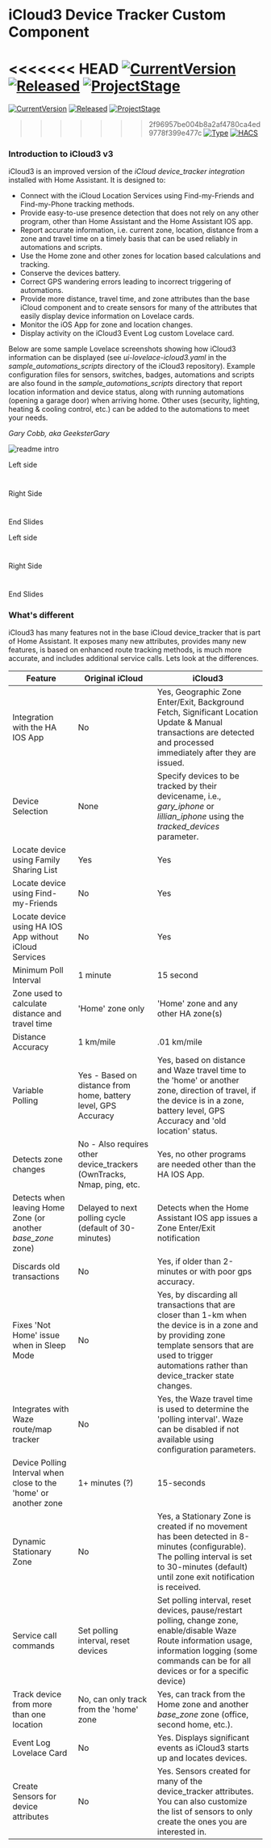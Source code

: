 # iCloud3  Device Tracker Custom Component

<<<<<<< HEAD
[![CurrentVersion](https://img.shields.io/badge/Current_Version-v2.4.1-blue.svg)](https://github.com/gcobb321/icloud3)
[![Released](https://img.shields.io/badge/Released-April,_2021-blue.svg)](https://github.com/gcobb321/icloud3)
[![ProjectStage](https://img.shields.io/badge/Project_Stage-General_Availability-red.svg)](https://github.com/gcobb321/icloud3)
=======
[![CurrentVersion](https://img.shields.io/badge/Current_Version-v3.0.0-blue.svg)](https://github.com/gcobb321/icloud3)
[![Released](https://img.shields.io/badge/Released-September,_2022-blue.svg)](https://github.com/gcobb321/icloud3)
[![ProjectStage](https://img.shields.io/badge/Project_Stage-Beta-red.svg)](https://github.com/gcobb321/icloud3)
>>>>>>> 2f96957be004b8a2af4780ca4ed9778f399e477c
[![Type](https://img.shields.io/badge/Type-Custom_Component-orange.svg)](https://github.com/gcobb321/icloud3)
[![HACS](https://img.shields.io/badge/HACS-Default-orange.svg)](https://github.com/gcobb321/icloud3)

### Introduction to iCloud3 v3

iCloud3 is an improved version of the *iCloud device_tracker integration* installed with Home Assistant.  It is designed to:

* Connect with the iCloud Location Services using Find-my-Friends and Find-my-Phone tracking methods.
* Provide easy-to-use presence detection that does not rely on any other program, other than Home Assistant and the Home Assistant IOS app.
* Report accurate information, i.e. current zone, location, distance from a zone and travel time on a timely basis that can be used reliably in automations and scripts.
* Use the Home zone and other zones for location based calculations and tracking.
* Conserve the devices battery.
* Correct GPS wandering errors leading to incorrect triggering of automations.
* Provide more distance, travel time, and zone attributes than the base iCloud component and to create sensors for many of the attributes that easily display device information on Lovelace cards.
* Monitor the iOS App for zone and location changes.
* Display activity on the iCloud3 Event Log custom Lovelace card.

Below are some sample Lovelace screenshots showing how iCloud3 information can be displayed (see *ui-lovelace-icloud3.yaml* in the *sample_automations_scripts* directory of the iCloud3 repository). Example configuration files for sensors, switches, badges, automations and scripts are also found in the *sample_automations_scripts* directory that report location information and device status, along with running automations (opening a garage door) when arriving home. Other uses (security, lighting, heating & cooling control, etc.) can be added to the automations to meet your needs.

*Gary Cobb, aka GeeksterGary*


![readme intro](images/readme.jpg)

<!-- slide:break -->
Left side
#
Right Side
#
End Slides

<!-- slide:break-75 -->
Left side
#
Right Side
#
End Slides


### What's different

iCloud3 has many features not in the base iCloud device_tracker that is part of Home Assistant. It exposes many new attributes, provides many new features, is based on enhanced route tracking methods, is much more accurate, and includes additional service calls. Lets look at the differences.

| Feature | Original iCloud | iCloud3 |
|---------|-----------------|---------|
| Integration with the HA IOS App            | No                                                           | Yes, Geographic Zone Enter/Exit, Background Fetch, Significant Location Update & Manual transactions are detected and processed immediately after they are issued. |
| Device Selection                           | None                                                         | Specify devices to be tracked by their devicename, i.e., *gary_iphone* or *lillian_iphone* using the *tracked_devices* parameter. |
| Locate device using Family Sharing List                      | Yes | Yes |
| Locate device using Find-my-Friends | No | Yes |
| Locate device using HA IOS App without iCloud Services | No | Yes |
| Minimum Poll Interval | 1 minute | 15 second |
| Zone used to calculate distance and travel time | 'Home' zone only | 'Home' zone and any other HA zone(s) |
| Distance Accuracy | 1 km/mile | .01 km/mile |
| Variable Polling | Yes - Based on distance from home, battery level, GPS Accuracy | Yes, based on distance and Waze travel time to the 'home' or another zone, direction of travel, if the device is in a zone, battery level, GPS Accuracy and 'old location' status. |
| Detects zone changes | No - Also requires other device_trackers (OwnTracks, Nmap, ping, etc. | Yes, no other programs are needed other than the HA IOS App. |
| Detects when leaving Home Zone (or another *base_zone* zone) | Delayed to next polling cycle (default of 30-minutes) | Detects when the Home Assistant IOS app issues a Zone Enter/Exit notification |
| Discards old transactions | No | Yes, if older than 2-minutes or with poor gps accuracy. |
| Fixes 'Not Home' issue when in Sleep Mode | No | Yes, by discarding all transactions that are closer than 1-km when the device is in a zone and by providing zone template sensors that are used to trigger automations rather than device_tracker state changes. |
| Integrates with Waze route/map tracker | No | Yes, the Waze travel time is used to determine the 'polling interval'. Waze can be disabled if not available using configuration parameters. |
| Device Polling Interval when close to the 'home' or another zone | 1+ minutes (?) | 15-seconds |
| Dynamic Stationary Zone | No | Yes, a Stationary Zone is created if no movement has been detected in 8-minutes (configurable). The polling interval is set to 30-minutes (default) until zone exit notification is received. |
| Service call commands | Set polling interval, reset devices | Set polling interval, reset devices, pause/restart polling, change zone, enable/disable Waze Route information usage, information logging (some commands can be for all devices or for a specific device) |
| Track device from more than one location | No, can only track from the 'home' zone | Yes, can track from the Home zone and another *base_zone* zone (office, second home, etc.). |
| Event Log Lovelace Card | No | Yes. Displays significant events as iCloud3 starts up and locates devices. |
| Create Sensors for device attributes | No | Yes. Sensors created for many of the device_tracker attributes. You can also customize the list of sensors to only create the ones you are interested in. |
